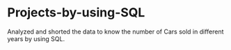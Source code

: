 # Projects-by-using-SQL
Analyzed and shorted the data to know the number of Cars sold in different years by using SQL.
